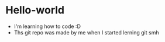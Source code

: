 # Hello-world
- I'm learning how to code :D
- Ths git repo was made by me when I started lerning git smh
